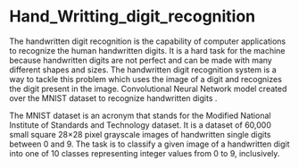 # Hand_Writting_digit_recognition

The handwritten digit recognition is the capability of computer applications to recognize the human handwritten digits. It is a hard task for the machine because handwritten digits are not perfect and can be made with many different shapes and sizes. The handwritten digit recognition system is a way to tackle this
problem which uses the image of a digit and recognizes the digit present in the image. Convolutional Neural Network model created over the MNIST dataset to recognize handwritten digits .

The MNIST dataset is an acronym that stands for the Modified National Institute of Standards and Technology dataset.
It is a dataset of 60,000 small square 28×28 pixel grayscale images of handwritten single digits between 0 and 9.
The task is to classify a given image of a handwritten digit into one of 10 classes representing integer values from 0 to 9, inclusively.
